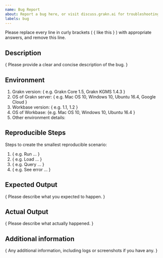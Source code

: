 ```yaml
---
name: Bug Report
about: Report a bug here, or visit discuss.grakn.ai for troubleshooting discussions
labels: bug
---
```


Please replace every line in curly brackets ( { like this } ) with appropriate answers, and remove this line.

## Description

{ Please provide a clear and concise description of the bug. }

## Environment

1. Grakn version: { e.g. Grakn Core 1.5, Grakn KGMS 1.4.3 }
2. OS of Grakn server: { e.g. Mac OS 10, Windows 10, Ubuntu 16.4, Google Cloud }
3. Workbase version: { e.g. 1.1, 1.2 }
4. OS of Workbase: {e.g. Mac OS 10, Windows 10, Ubuntu 16.4 }
5. Other environment details:

## Reproducible Steps

Steps to create the smallest reproducible scenario:
1. { e.g. Run ... }
2. { e.g. Load ... }
3. { e.g. Query ... }
4. { e.g. See error ... }

## Expected Output

{ Please describe what you expected to happen. }

## Actual Output

{ Please describe what actually happened. }
 
## Additional information

{ Any additional information, including logs or screenshots if you have any. }
